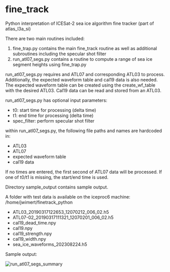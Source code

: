 # fine_track
Python interpretation of ICESat-2 sea ice algorithm fine tracker (part of atlas_l3a_si)

There are two main routines included:
1) fine_trap.py contains the main fine_track routine as well as additional subroutines including the specular shot filter
2) run_atl07_segs.py contains a routine to compute a range of sea ice segment heights using fine_trap.py

run_atl07_segs.py requires and ATL07 and corresponding ATL03 to process. Additionally, the expected waveform table and cal19 data is also needed. The expected waveform table can be created using the create_wf_table with the desired ATL03. Cal19 data can be read and stored from an ATL03.

run_atl07_segs.py has optional input parameters:
- t0: start time for processing (delta time)
- t1: end time for processing (delta time)
- spec_filter: perform specular shot filter

within run_atl07_segs.py, the following file paths and names are hardcoded in:
- ATL03
- ATL07
- expected waveform table
- cal19 data

If no times are entered, the first second of ATL07 data will be processed. If one of t0/t1 is missing, the start/end time is used.

Directory sample_output contains sample output.

A folder with test data is available on the iceproc6 machine:
/home/jwimert/finetrack_python

- ATL03_20190317122653_12070212_006_02.h5
- ATL07-02_20190317111321_12070201_006_02.h5
- cal19_dead_time.npy
- cal19.npy
- cal19_strength.npy
- cal19_width.npy
- sea_ice_waveforms_202308224.h5


Sample output:


![run_atl07_segs_summary](https://github.com/jwimert/fine_track/assets/61554992/c48c43f5-26c1-4e4a-b25a-c3e205050202)

